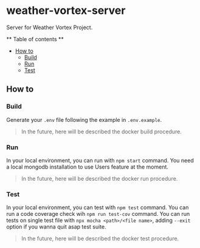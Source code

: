 # weather-vortex-server

Server for Weather Vortex Project.

** Table of contents **

- [How to](#how-to)
  - [Build](#build)
  - [Run](#run)
  - [Test](#test)

## How to

### Build

Generate your `.env` file following the example in `.env.example`.

> In the future, here will be described the docker build procedure.

### Run

In your local environment, you can run with `npm start` command. You need a local mongodb installation to use Users feature at the moment.

> In the future, here will be described the docker run procedure.

### Test

In your local environment, you can test with `npm test` command. You can run a code coverage check wih `npm run test-cov` command. You can run tests on single test file with `npx mocha <path>/<file name>`, adding `--exit` option if you wanna quit asap test suite.

> In the future, here will be described the docker test procedure.
